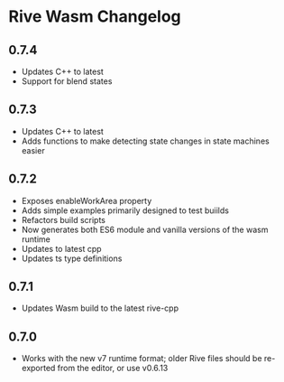 # Rive Wasm Changelog

## 0.7.4
- Updates C++ to latest
- Support for blend states
## 0.7.3
- Updates C++ to latest
- Adds functions to make detecting state changes in state machines easier

## 0.7.2
- Exposes enableWorkArea property
- Adds simple examples primarily designed to test buiilds
- Refactors build scripts
- Now generates both ES6 module and vanilla versions of the wasm runtime
- Updates to latest cpp
- Updates ts type definitions

## 0.7.1
- Updates Wasm build to the latest rive-cpp
## 0.7.0
- Works with the new v7 runtime format; older Rive files should be re-exported from the editor, or use v0.6.13